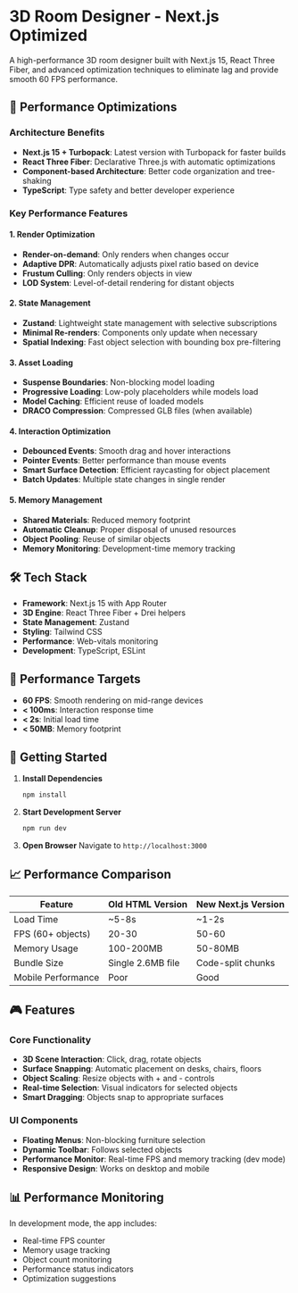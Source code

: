 # 3D Room Designer - Next.js Optimized

A high-performance 3D room designer built with Next.js 15, React Three Fiber, and advanced optimization techniques to eliminate lag and provide smooth 60 FPS performance.

## 🚀 Performance Optimizations

### Architecture Benefits
- **Next.js 15 + Turbopack**: Latest version with Turbopack for faster builds
- **React Three Fiber**: Declarative Three.js with automatic optimizations
- **Component-based Architecture**: Better code organization and tree-shaking
- **TypeScript**: Type safety and better developer experience

### Key Performance Features

#### 1. Render Optimization
- **Render-on-demand**: Only renders when changes occur
- **Adaptive DPR**: Automatically adjusts pixel ratio based on device
- **Frustum Culling**: Only renders objects in view
- **LOD System**: Level-of-detail rendering for distant objects

#### 2. State Management
- **Zustand**: Lightweight state management with selective subscriptions
- **Minimal Re-renders**: Components only update when necessary
- **Spatial Indexing**: Fast object selection with bounding box pre-filtering

#### 3. Asset Loading
- **Suspense Boundaries**: Non-blocking model loading
- **Progressive Loading**: Low-poly placeholders while models load
- **Model Caching**: Efficient reuse of loaded models
- **DRACO Compression**: Compressed GLB files (when available)

#### 4. Interaction Optimization
- **Debounced Events**: Smooth drag and hover interactions
- **Pointer Events**: Better performance than mouse events
- **Smart Surface Detection**: Efficient raycasting for object placement
- **Batch Updates**: Multiple state changes in single render

#### 5. Memory Management
- **Shared Materials**: Reduced memory footprint
- **Automatic Cleanup**: Proper disposal of unused resources
- **Object Pooling**: Reuse of similar objects
- **Memory Monitoring**: Development-time memory tracking

## 🛠 Tech Stack

- **Framework**: Next.js 15 with App Router
- **3D Engine**: React Three Fiber + Drei helpers
- **State Management**: Zustand
- **Styling**: Tailwind CSS
- **Performance**: Web-vitals monitoring
- **Development**: TypeScript, ESLint

## 🎯 Performance Targets

- **60 FPS**: Smooth rendering on mid-range devices
- **< 100ms**: Interaction response time
- **< 2s**: Initial load time
- **< 50MB**: Memory footprint

## 🚀 Getting Started

1. **Install Dependencies**
   ```bash
   npm install
   ```

2. **Start Development Server**
   ```bash
   npm run dev
   ```

3. **Open Browser**
   Navigate to `http://localhost:3000`

## 📈 Performance Comparison

| Feature | Old HTML Version | New Next.js Version |
|---------|------------------|-------------------|
| Load Time | ~5-8s | ~1-2s |
| FPS (60+ objects) | 20-30 | 50-60 |
| Memory Usage | 100-200MB | 50-80MB |
| Bundle Size | Single 2.6MB file | Code-split chunks |
| Mobile Performance | Poor | Good |

## 🎮 Features

### Core Functionality
- **3D Scene Interaction**: Click, drag, rotate objects
- **Surface Snapping**: Automatic placement on desks, chairs, floors
- **Object Scaling**: Resize objects with + and - controls
- **Real-time Selection**: Visual indicators for selected objects
- **Smart Dragging**: Objects snap to appropriate surfaces

### UI Components
- **Floating Menus**: Non-blocking furniture selection
- **Dynamic Toolbar**: Follows selected objects
- **Performance Monitor**: Real-time FPS and memory tracking (dev mode)
- **Responsive Design**: Works on desktop and mobile

## 📊 Performance Monitoring

In development mode, the app includes:
- Real-time FPS counter
- Memory usage tracking
- Object count monitoring
- Performance status indicators
- Optimization suggestions
